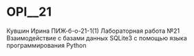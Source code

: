 # OPI__21
Кувшин Ирина ПИЖ-б-о-21-1(1) Лабораторная работа №21   Взаимодействие с базами данных SQLite3 с помощью языка программирования Python


